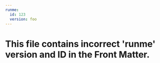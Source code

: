 ```yaml
---
runme:
  id: 123
  version: foo
---
```


# This file contains incorrect 'runme' version and ID in the Front Matter.
